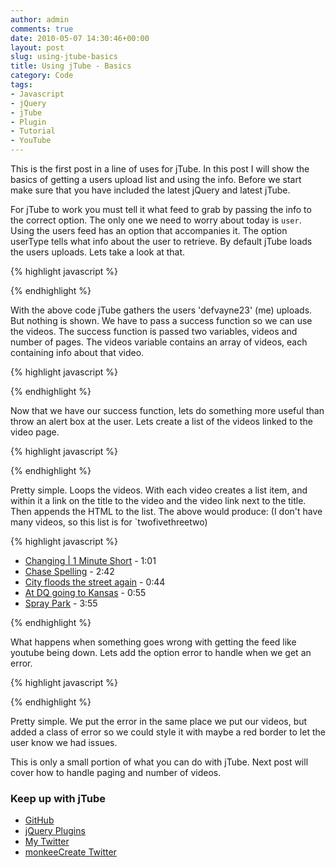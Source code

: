 ```yaml
---
author: admin
comments: true
date: 2010-05-07 14:30:46+00:00
layout: post
slug: using-jtube-basics
title: Using jTube - Basics
category: Code
tags:
- Javascript
- jQuery
- jTube
- Plugin
- Tutorial
- YouTube
---
```



This is the first post in a line of uses for jTube. In this post I will show the basics of getting a users upload list and using the info. Before we start make sure that you have included the latest jQuery and latest jTube.

For jTube to work you must tell it what feed to grab by passing the info to the correct option. The only one we need to worry about today is `user`. Using the users feed has an option that accompanies it. The option userType tells what info about the user to retrieve. By default jTube loads the users uploads. Lets take a look at that.

{% highlight javascript %}
<script>
$.jTube({
    user: 'defvayne23'
});
</script>
{% endhighlight %}
    
<!-- /excerpt -->

With the above code jTube gathers the users 'defvayne23' (me) uploads. But nothing is shown. We have to pass a success function so we can use the videos. The success function is passed two variables, videos and number of pages. The videos variable contains an array of videos, each containing info about that video.

{% highlight javascript %}
<script>
$.jTube({
    user: 'defvayne23',
    success: function(videos, pages) {
        $(videos).each(function() {
            alert(this.title);
        });
    }
});
</script>
{% endhighlight %}

Now that we have our success function, lets do something more useful than throw an alert box at the user. Lets create a list of the videos linked to the video page.

{% highlight javascript %}
<script>
$.jTube({
    user: 'defvayne23',
    success: function(videos, pages) {
        $(videos).each(function() {
            videoHTML = '<li>';
            videoHTML += '<a href="'+this.link+'" target="_blank">';
            videoHTML += this.title;
            videoHTML += '</a> - '+this.length;
            videoHTML += '</li>';
            
            $('#myVideos').append(videoHTML);
        });
    }
});
</script>
<ul id="myVideos"></ul>
{% endhighlight %}

Pretty simple. Loops the videos. With each video creates a list item, and within it a link on the title to the video and the video link next to the title. Then appends the HTML to the list. The above would produce: (I don't have many videos, so this list is for `twofivethreetwo)

{% highlight javascript %}
<ul id="myVideos">
<li><a href="http://www.youtube.com/watch?v=7_Iw2nEROBg&feature=youtube_gdata" target="_blank">Changing | 1 Minute Short</a> - 1:01</li>
<li><a href="http://www.youtube.com/watch?v=wrsI4GXOzdc&feature=youtube_gdata" target="_blank">Chase Spelling</a> - 2:42</li>
<li><a href="http://www.youtube.com/watch?v=VqroSjIlrJc&feature=youtube_gdata" target="_blank">City floods the street again</a> - 0:44</li>
<li><a href="http://www.youtube.com/watch?v=ZPwy27-lj70&feature=youtube_gdata" target="_blank">At DQ going to Kansas</a> - 0:55</li>
<li><a href="http://www.youtube.com/watch?v=7xqVnhYTbKc&feature=youtube_gdata" target="_blank">Spray Park</a> - 3:55</li>
</ul>
{% endhighlight %}

What happens when something goes wrong with getting the feed like youtube being down. Lets add the option error to handle when we get an error.

{% highlight javascript %}
<script>
$.jTube({
    user: 'defvayne23',
    success: function(videos, pages) {
        $(videos).each(function() {
            videoHTML = '<li>';
            videoHTML += '<a href="'+this.link+'" target="_blank">';
            videoHTML += this.title;
            videoHTML += '</a> - '+this.length;
            videoHTML += '</li>';
            
            $('#myVideos').append(videoHTML);
        });
    },
    error: function(error) {
        $('#myVideos').append('<li class="error">'+error+'</li>');
    }
});
</script>
<ul id="myVideos"></ul>
{% endhighlight %}

Pretty simple. We put the error in the same place we put our videos, but added a class of error so we could style it with maybe a red border to let the user know we had issues.

This is only a small portion of what you can do with jTube. Next post will cover how to handle paging and number of videos.

### Keep up with jTube

  * [GitHub](http://github.com/monkeecreate/jTube)
  * [jQuery Plugins](http://plugins.jquery.com/project/jTube)
  * [My Twitter](http://twitter.com/defvayne23)
  * [monkeeCreate Twitter](http://twitter.com/monkeecreate)